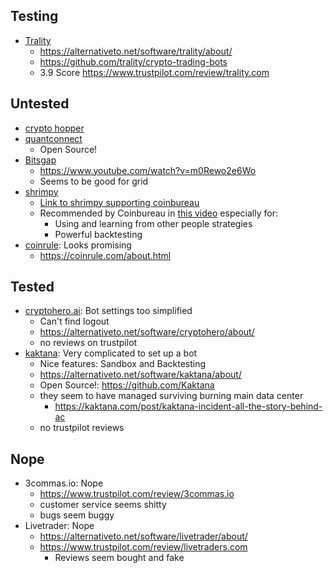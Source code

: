 ## Testing

- [Trality](https://www.trality.com/)
  - https://alternativeto.net/software/trality/about/
  - https://github.com/trality/crypto-trading-bots
  - 3.9 Score https://www.trustpilot.com/review/trality.com

## Untested

- [crypto hopper](https://www.cryptohopper.com)
- [quantconnect](https://www.quantconnect.com/)
  - Open Source!
- [Bitsgap]()
  - https://www.youtube.com/watch?v=m0Rewo2e6Wo
  - Seems to be good for grid
- [shrimpy](https://www.shrimpy.io)
  - [Link to shrimpy supporting coinbureau](https://guy.coinbureau.com/r/shrimpy)
  - Recommended by Coinbureau in [this video](https://www.youtube.com/watch?v=9Hv0BQwYlPw) especially for:
    - Using and learning from other people strategies
    - Powerful backtesting
- [coinrule](https://coinrule.com/about.html): Looks promising
  - https://coinrule.com/about.html

## Tested

- [cryptohero.ai](https://cryptohero.ai/): Bot settings too simplified
  - Can't find logout
  - https://alternativeto.net/software/cryptohero/about/
  - no reviews on trustpilot
- [kaktana](https://kaktana.com/): Very complicated to set up a bot
  - Nice features: Sandbox and Backtesting
  - https://alternativeto.net/software/kaktana/about/
  - Open Source!: https://github.com/Kaktana
  - they seem to have managed surviving burning main data center
    - https://kaktana.com/post/kaktana-incident-all-the-story-behind-ac
  - no trustpilot reviews

## Nope

- 3commas.io: Nope
  - https://www.trustpilot.com/review/3commas.io
  - customer service seems shitty
  - bugs seem buggy
- Livetrader: Nope
  - https://alternativeto.net/software/livetrader/about/
  - https://www.trustpilot.com/review/livetraders.com
    - Reviews seem bought and fake
